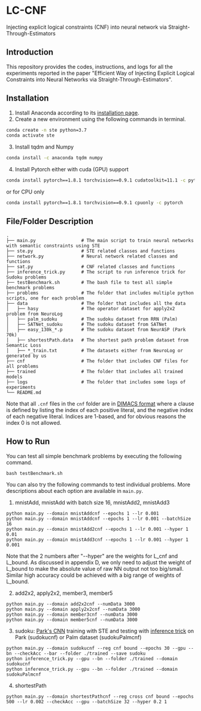 # LC-CNF
Injecting explicit logical constraints (CNF) into neural network via Straight-Through-Estimators 

## Introduction
This repository provides the codes, instructions, and logs for all the experiments reported in the paper "Efficient Way of Injecting Explicit Logical Constraints into Neural Networks via Straight-Through-Estimators".

## Installation
1. Install Anaconda according to its [installation page](https://docs.conda.io/projects/conda/en/latest/user-guide/install/index.html).
2. Create a new environment using the following commands in terminal.
```bash
conda create -n ste python=3.7
conda activate ste
```
3. Install tqdm and Numpy
```bash
conda install -c anaconda tqdm numpy
```
4. Install Pytorch either with cuda (GPU) support
```bash
conda install pytorch==1.8.1 torchvision==0.9.1 cudatoolkit=11.1 -c pytorch -c conda-forge
```
or for CPU only
```bash
conda install pytorch==1.8.1 torchvision==0.9.1 cpuonly -c pytorch
```

## File/Folder Description
```
.
├── main.py                 # The main script to train neural networks with semantic constraints using STE
├── ste.py                  # STE related classes and functions
├── network.py              # Neural network related classes and functions
├── sat.py                  # CNF related classes and functions
├── inference_trick.py      # The script to run inference trick for Sudoku problems
├── testBenchmark.sh        # The bash file to test all simple benchmark problems
├── problems                # The folder that includes multiple python scripts, one for each problem
├── data                    # The folder that includes all the data
│   ├── hasy                # The operator dataset for apply2x2 problem from NeuroLog
│   ├── palm_sudoku         # The sudoku dataset from RRN (Palm)
│   ├── SATNet_sudoku       # The sudoku dataset from SATNet
│   ├── easy_130k_*.p       # The sudoku dataset from NeurASP (Park 70k)
│   ├── shortestPath.data   # The shortest path problem dataset from Semantic Loss
│   ├── *_train.txt         # The datasets either from NeuroLog or generated by us
├── cnf                     # The folder that includes CNF files for all problems
├── trained                 # The folder that includes all trained models
├── logs                    # The folder that includes some logs of experiments
└── README.md
```
Note that all `.cnf` files in the `cnf` folder are in [DIMACS format](https://people.sc.fsu.edu/~jburkardt/data/cnf/cnf.html) where a clause is defined by listing the index of each positive literal, and the negative index of each negative literal. Indices are 1-based, and for obvious reasons the index 0 is not allowed.

## How to Run
You can test all simple benchmark problems by executing the following command.
```
bash testBenchmark.sh
```

You can also try the following commands to test individual problems. More descriptions about each option are available in `main.py`. 

1. mnistAdd, mnistAdd with batch size 16, mnistAdd2, mnistAdd3
```
python main.py --domain mnistAddcnf --epochs 1 --lr 0.001
python main.py --domain mnistAddcnf --epochs 1 --lr 0.001 --batchSize 16
python main.py --domain mnistAdd2cnf --epochs 1 --lr 0.001 --hyper 1 0.01
python main.py --domain mnistAdd3cnf --epochs 1 --lr 0.001 --hyper 1 0.001
```
Note that the 2 numbers after "--hyper" are the weights for L_cnf and L_bound. As discussed in appendix D, we only need to adjust the weight of L_bound to make the absolute value of raw NN output not too big/small. Similar high accuracy could be achieved with a big range of weights of L_bound.

2. add2x2, apply2x2, member3, member5
```
python main.py --domain add2x2cnf --numData 3000
python main.py --domain apply2x2cnf --numData 3000
python main.py --domain member3cnf --numData 3000
python main.py --domain member5cnf --numData 3000
```

3. sudoku: [Park's CNN](https://github.com/Kyubyong/sudoku) training with STE and testing with [inference trick](https://github.com/Kyubyong/sudoku) on Park (sudokucnf) or Palm dataset (sudokuPalmcnf)
```
python main.py --domain sudokucnf --reg cnf bound --epochs 30 --gpu --bn --checkAcc --bar --folder ./trained --save sudoku
python inference_trick.py --gpu --bn --folder ./trained --domain sudokucnf
python inference_trick.py --gpu --bn --folder ./trained --domain sudokuPalmcnf
```

4. shortestPath
```
python main.py --domain shortestPathcnf --reg cross cnf bound --epochs 500 --lr 0.002 --checkAcc --gpu --batchSize 32 --hyper 0.2 1
```
